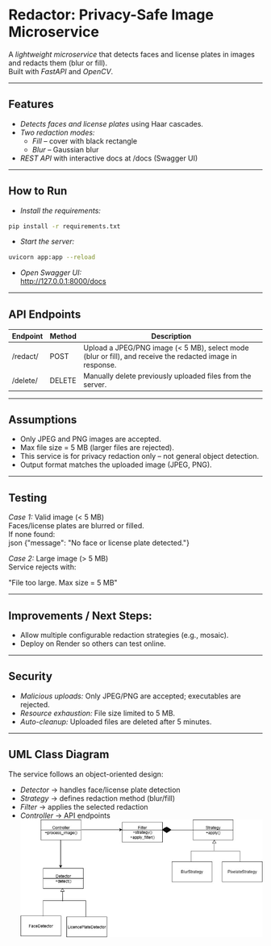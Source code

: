 # Redactor: Privacy-Safe Image Microservice

A *lightweight microservice* that detects faces and license plates in images and redacts them (blur or fill).  
Built with *FastAPI* and *OpenCV*.

---

## Features
- *Detects faces and license plates* using Haar cascades.  
- *Two redaction modes:*  
  - *Fill* – cover with black rectangle  
  - *Blur* – Gaussian blur  
- *REST API* with interactive docs at /docs (Swagger UI)  

---

## How to Run
- *Install the requirements:*  
```bash
pip install -r requirements.txt
```

- *Start the server:*
```bash
uvicorn app:app --reload
```

- *Open Swagger UI:*  
http://127.0.0.1:8000/docs  

---

## API Endpoints

| Endpoint      | Method | Description |
|--------------|--------|-------------|
| /redact/   | POST   | Upload a JPEG/PNG image (< 5 MB), select mode (blur or fill), and receive the redacted image in response. |
| /delete/   | DELETE | Manually delete previously uploaded files from the server. |

---

## Assumptions

- Only JPEG and PNG images are accepted.
- Max file size = 5 MB (larger files are rejected).
- This service is for privacy redaction only – not general object detection.
- Output format matches the uploaded image (JPEG, PNG).

---

## Testing

*Case 1:* Valid image (< 5 MB)<br>
Faces/license plates are blurred or filled.<br>
If none found:<br>
json
{"message": "No face or license plate detected."}


*Case 2:* Large image (> 5 MB)<br>
Service rejects with:<br>

"File too large. Max size = 5 MB"


---

## Improvements / Next Steps:
- Allow multiple configurable redaction strategies (e.g., mosaic).  
- Deploy on Render so others can test online.

---

## Security

- *Malicious uploads:* Only JPEG/PNG are accepted; executables are rejected.  
- *Resource exhaustion:* File size limited to 5 MB.  
- *Auto-cleanup:* Uploaded files are deleted after 5 minutes.  

---

## UML Class Diagram

The service follows an object-oriented design:

- *Detector* → handles face/license plate detection  
- *Strategy* → defines redaction method (blur/fill)  
- *Filter* → applies the selected redaction  
- *Controller* → API endpoints  
  ![UML Diagram](https://github.com/sannshaikh23/Redactor-service/blob/main/UML%20diagram.jpg)
